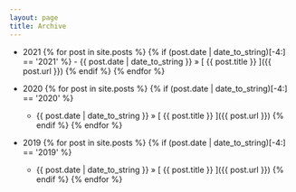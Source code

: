 ```yaml
---
layout: page
title: Archive
---
```


- 2021
  {% for post in site.posts %}
    {% if (post.date | date_to_string)[-4:] == '2021' %}
      - {{ post.date | date_to_string }} &raquo; [ {{ post.title }} ]({{ post.url }})
    {% endif %}
  {% endfor %}
  
 - 2020
  {% for post in site.posts %}
    {% if (post.date | date_to_string)[-4:] == '2020' %}
      - {{ post.date | date_to_string }} &raquo; [ {{ post.title }} ]({{ post.url }})
    {% endif %}
  {% endfor %}
  
 - 2019
  {% for post in site.posts %}
    {% if (post.date | date_to_string)[-4:] == '2019' %}
      - {{ post.date | date_to_string }} &raquo; [ {{ post.title }} ]({{ post.url }})
    {% endif %}
  {% endfor %}
